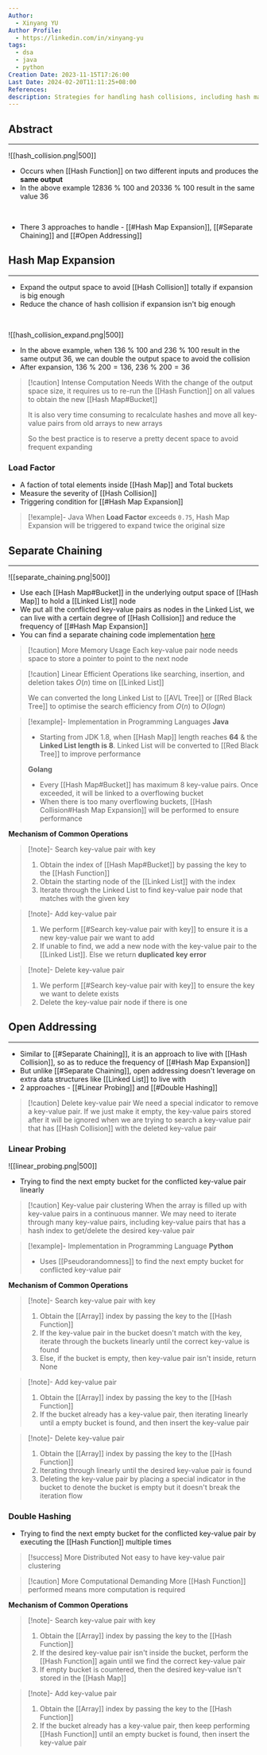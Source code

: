 ```yaml
---
Author:
  - Xinyang YU
Author Profile:
  - https://linkedin.com/in/xinyang-yu
tags:
  - dsa
  - java
  - python
Creation Date: 2023-11-15T17:26:00
Last Date: 2024-02-20T11:11:25+08:00
References: 
description: Strategies for handling hash collisions, including hash map expansion, load factor, and resolution methods like separate chaining and open addressing
---
```

## Abstract
---
![[hash_collision.png|500]]
- Occurs when [[Hash Function]] on two different inputs and produces the **same output**
- In the above example $12836~\%~100$ and $20336~\%~100$ result in the same value $36$
</br>

- There 3 approaches to handle - [[#Hash Map Expansion]], [[#Separate Chaining]] and [[#Open Addressing]]


## Hash Map Expansion 
---
- Expand the output space to avoid [[Hash Collision]] totally if expansion is big enough
- Reduce the chance of hash collision if expansion isn't big enough
</br>

![[hash_collision_expand.png|500]]
- In the above example, when $136~\%~100$ and $236~\%~100$ result in the same output $36$, we can double the output space to avoid the collision
- After expansion, $136~\%~200=136$, $236~\%~200=36$

>[!caution] Intense Computation Needs
> With the change of the output space size, it requires us to re-run the [[Hash Function]] on all values to obtain the new [[Hash Map#Bucket]]
> 
> It is also very time consuming to recalculate hashes and move all key-value pairs from old arrays to new arrays
> 
> So the best practice is to reserve a pretty decent space to avoid frequent expanding


### Load Factor
- A faction of total elements inside [[Hash Map]] and Total buckets
- Measure the severity of [[Hash Collision]]
- Triggering condition for [[#Hash Map Expansion]]

>[!example]- Java
> When **Load Factor** exceeds `0.75`, Hash Map Expansion will be triggered to expand twice the original size 





## Separate Chaining
---
![[separate_chaining.png|500]]
- Use each [[Hash Map#Bucket]] in the underlying output space of [[Hash Map]] to hold a [[Linked List]] node
- We put all the conflicted key-value pairs as nodes in the Linked List, we can live with a certain degree of [[Hash Collision]] and reduce the frequency of [[#Hash Map Expansion]]
- You can find a separate chaining code implementation [here](https://www.hello-algo.com/chapter_hashing/hash_collision/#621)

>[!caution] More Memory Usage
> Each key-value pair node needs space to store a pointer to point to the next node

>[!caution] Linear Efficient
> Operations like searching, insertion, and deletion takes $O(n)$ time on [[Linked List]]
> 
> We can converted the long Linked List to [[AVL Tree]] or [[Red Black Tree]] to optimise the search efficiency from $O(n)$ to $O(logn)$

>[!example]- Implementation in Programming Languages
> **Java**
> - Starting from JDK 1.8, when [[Hash Map]] length reaches **64** & the **Linked List length is 8**. Linked List will be converted to [[Red Black Tree]] to improve performance
> 
> **Golang**
> - Every [[Hash Map#Bucket]] has maximum 8 key-value pairs. Once exceeded, it will be linked to a overflowing bucket
> - When there is too many overflowing buckets,  [[Hash Collision#Hash Map Expansion]] will be performed to ensure performance

**Mechanism of Common Operations**
>[!note]- Search key-value pair with key
> 1. Obtain the index of [[Hash Map#Bucket]] by passing the key to the [[Hash Function]]
> 2. Obtain the starting node of the [[Linked List]] with the index
> 3. Iterate through the Linked List to find key-value pair node that matches with the given key

>[!note]- Add key-value pair
> 1. We perform [[#Search key-value pair with key]] to ensure it is a new key-value pair we want to add
> 2. If unable to find, we add a new node with the key-value pair to the [[Linked List]]. Else we return **duplicated key error** 

>[!note]- Delete key-value pair
> 1. We perform [[#Search key-value pair with key]] to ensure the key we want to delete exists
> 2. Delete the key-value pair node if there is one

## Open Addressing
---
- Similar to [[#Separate Chaining]], it is an approach to live with [[Hash Collision]], so as to reduce the frequency of [[#Hash Map Expansion]]
- But unlike [[#Separate Chaining]], open addressing doesn't leverage on extra data structures like [[Linked List]] to live with 
- 2 approaches - [[#Linear Probing]] and [[#Double Hashing]]

>[!caution] Delete key-value pair
>We need a special indicator to remove a key-value pair. If we just make it empty, the key-value pairs stored after it will be ignored when we are trying to search a key-value pair that has [[Hash Collision]] with the deleted key-value pair


### Linear Probing
![[linear_probing.png|500]]
- Trying to find the next empty bucket for the conflicted key-value pair linearly

>[!caution] Key-value pair clustering
>When the array is filled up with key-value pairs in a continuous manner. We may need to iterate through many key-value pairs, including key-value pairs that has a hash index to get/delete the desired key-value pair

>[!example]- Implementation in Programming Language
> **Python**
> - Uses [[Pseudorandomness]] to find the next empty bucket for conflicted key-value pair

**Mechanism of Common Operations**
> [!note]- Search key-value pair with key
> 1. Obtain the [[Array]] index by passing the key to the [[Hash Function]]
> 2. If the key-value pair in the bucket doesn't match with the key, iterate through the buckets linearly until the correct key-value is found
> 3. Else, if the bucket is empty, then key-value pair isn't inside, return None

>[!note]- Add key-value pair 
>1. Obtain the [[Array]] index by passing the key to the [[Hash Function]]
>2. If the bucket already has a key-value pair, then iterating linearly until a empty bucket is found, and then insert the key-value pair

>[!note]- Delete key-value pair
>1. Obtain the [[Array]] index by passing the key to the [[Hash Function]]
>2. Iterating through linearly until the desired key-value pair is found
>3. Deleting the key-value pair by placing a special indicator in the bucket to denote the bucket is empty but it doesn't break the iteration flow
### Double Hashing
- Trying to find the next empty bucket for the conflicted key-value pair by executing the [[Hash Function]] multiple times

>[!success] More Distributed
> Not easy to have key-value pair clustering

>[!caution] More Computational Demanding
> More [[Hash Function]] performed means more computation is required

**Mechanism of Common Operations**
> [!note]- Search key-value pair with key
> 1. Obtain the [[Array]] index by passing the key to the [[Hash Function]]
> 2. If the desired key-value pair isn't inside the bucket, perform the [[Hash Function]] again until we find the correct key-value pair
> 3. If empty bucket is countered, then the desired key-value isn't stored in the [[Hash Map]]

>[!note]- Add key-value pair 
>1. Obtain the [[Array]] index by passing the key to the [[Hash Function]]
>2. If the bucket already has a key-value pair, then keep performing [[Hash Function]] until an empty bucket is found, then insert the key-value pair




